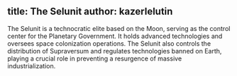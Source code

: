 title: The Selunit
author: kazerlelutin
---
The Selunit is a technocratic elite based on the Moon, serving as the control center for the Planetary Government. It holds advanced technologies and oversees space colonization operations. The Selunit also controls the distribution of Supraversum and regulates technologies banned on Earth, playing a crucial role in preventing a resurgence of massive industrialization.
